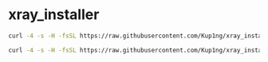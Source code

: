 # xray_installer

   ```bash
   curl -4 -s -H -fsSL https://raw.githubusercontent.com/Kup1ng/xray_installer/main/install.sh | bash -s v0.0.0
   ```

   
   ```bash
   curl -4 -s -H -fsSL https://raw.githubusercontent.com/Kup1ng/xray_installer/main/install.sh
   ```
